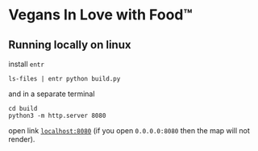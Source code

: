# Vegans In Love with Food™

## Running locally on linux

install ```entr```

```
ls-files | entr python build.py
```
and in a separate terminal
```
cd build
python3 -m http.server 8080
```
open link [```localhost:8080```](localhost:8080) (if you open ```0.0.0.0:8080``` then the map will not render).
